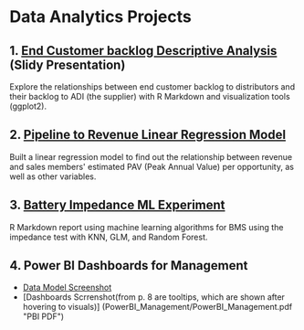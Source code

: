 # Data Analytics Projects

## 1. [End Customer backlog Descriptive Analysis](End_Customer_Backlog/R_Visualizations.pdf "ECBL PDF") (Slidy Presentation)
Explore the relationships between end customer backlog to distributors and their backlog to ADI (the supplier) with R Markdown and visualization tools (ggplot2).


## 2. [Pipeline to Revenue Linear Regression Model](Pipeline_Revenue_Regression/Reg_Report.pdf "Regression Report PDF")
Built a linear regression model to find out the relationship between revenue and sales members' estimated PAV (Peak Annual Value) per opportunity, as well as other variables.


## 3. [Battery Impedance ML Experiment](ML/Battery_Models.pdf "ML PDF")
R Markdown report using machine learning algorithms for BMS using the impedance test with KNN, GLM, and Random Forest.

## 4. Power BI Dashboards for Management
* [Data Model Screenshot](PowerBI_Management/Data_Model.pdf "DM PDF")
* [Dashboards Scrrenshot(from p. 8 are tooltips, which are shown after hovering to visuals)] (PowerBI_Management/PowerBI_Management.pdf "PBI PDF")
